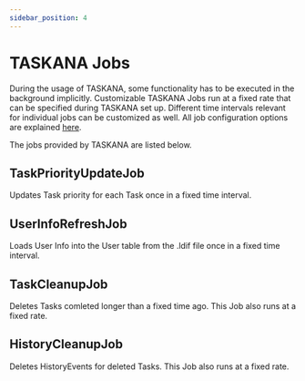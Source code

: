 ```yaml
---
sidebar_position: 4
---
```


# TASKANA Jobs

During the usage of TASKANA, some functionality has to be executed in the background implicitly. Customizable TASKANA Jobs run at a fixed rate that can be specified during TASKANA set up. Different time intervals relevant for individual jobs can be customized as well. All job configuration options are explained [here](../configuration/jobs-configuration.md).

The jobs provided by TASKANA are listed below.

## TaskPriorityUpdateJob

Updates Task priority for each Task once in a fixed time interval.

## UserInfoRefreshJob

Loads User Info into the User table from the .ldif file once in a fixed time interval.

## TaskCleanupJob

Deletes Tasks comleted longer than a fixed time ago. This Job also runs at a fixed rate.

## HistoryCleanupJob

Deletes HistoryEvents for deleted Tasks. This Job also runs at a fixed rate.
